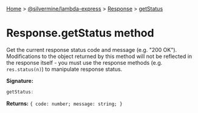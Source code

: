 [Home](./index) &gt; [@silvermine/lambda-express](./lambda-express.md) &gt; [Response](./lambda-express.response.md) &gt; [getStatus](./lambda-express.response.getstatus.md)

# Response.getStatus method

Get the current response status code and message (e.g. "200 OK"). Modifications to the object returned by this method will not be reflected in the response itself - you must use the response methods (e.g. `res.status(n)`<!-- -->) to manipulate response status.

**Signature:**
```javascript
getStatus:
```
**Returns:** `{
        code: number;
        message: string;
    }`


